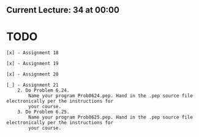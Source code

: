 ## Current Lecture: 34 at 00:00

# TODO

    [x] - Assignment 18

    [x] - Assignment 19

    [x] - Assignment 20

    [_] - Assignment 21
        2. Do Problem 6.24.
            Name your program Prob0624.pep. Hand in the .pep source file electronically per the instructions for
            your course.
        3. Do Problem 6.25.
            Name your program Prob0625.pep. Hand in the .pep source file electronically per the instructions for
            your course.
